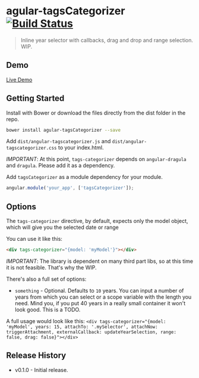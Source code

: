 # agular-tagsCategorizer [![Build Status](https://travis-ci.org/arthurianx/angular-tagscategorizer.png?branch=master)](https://travis-ci.org/arthurianx/angular-tagscategorizer)

> Inline year selector with callbacks, drag and drop and range selection. WIP.

## Demo

[Live Demo](http://arthurianx.github.io/angular-tagscategorizer/demo)

## Getting Started

Install with Bower or download the files directly from the dist folder in the repo.

```bash
bower install agular-tagsCategorizer --save
```

Add `dist/angular-tagscategorizer.js` and `dist/angular-tagscategorizer.css` to your index.html.

*IMPORTANT*: At this point, `tags-categorizer` depends on `angular-dragula` and `dragula`. Please add it as a dependency.

Add `tagsCategorizer` as a module dependency for your module.

```js
angular.module('your_app', ['tagsCategorizer']);
```

## Options

The `tags-categorizer` directive, by default, expects only the model object, which will give you the selected date or range

You can use it like this:

```html
<div tags-categorizer="{model: 'myModel'}"></div>
```
*IMPORTANT*: The library is dependent on many third part libs, so at this time it is not feasible. That's why the WIP.

There's also a full set of options:

* `something` - Optional.  Defaults to `10` years. You can input a number of years from which you can select or a scope variable with the length you need. Mind you, if you put 40 years in a really small container it won't look good. This is a TODO.

A full usage would look like this: `<div tags-categorizer="{model: 'myModel', years: 15, attachTo: '.mySelector', attachNow: triggerAttachment, externalCallback: updateYearSelection, range: false, drag: false}"></div>`




## Release History
 * v0.1.0 - Initial release.
